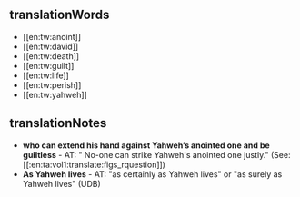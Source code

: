 ## translationWords

* [[en:tw:anoint]]
* [[en:tw:david]]
* [[en:tw:death]]
* [[en:tw:guilt]]
* [[en:tw:life]]
* [[en:tw:perish]]
* [[en:tw:yahweh]]

## translationNotes

* **who can extend his hand against Yahweh’s anointed one and be guiltless** - AT: " No-one can strike Yahweh's anointed one justly." (See: [[:en:ta:vol1:translate:figs_rquestion]])
* **As Yahweh lives** - AT: "as certainly as Yahweh lives" or "as surely as Yahweh lives" (UDB)
